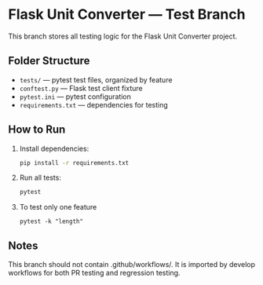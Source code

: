 # Flask Unit Converter — Test Branch

This branch stores all testing logic for the Flask Unit Converter project.

## Folder Structure
- `tests/` — pytest test files, organized by feature
- `conftest.py` — Flask test client fixture
- `pytest.ini` — pytest configuration
- `requirements.txt` — dependencies for testing

## How to Run
1. Install dependencies:
   ```bash
   pip install -r requirements.txt
2. Run all tests:
   ```bash
   pytest
3. To test only one feature
   ```
   pytest -k "length"

## Notes

This branch should not contain .github/workflows/.
It is imported by develop workflows for both PR testing and regression testing.

   